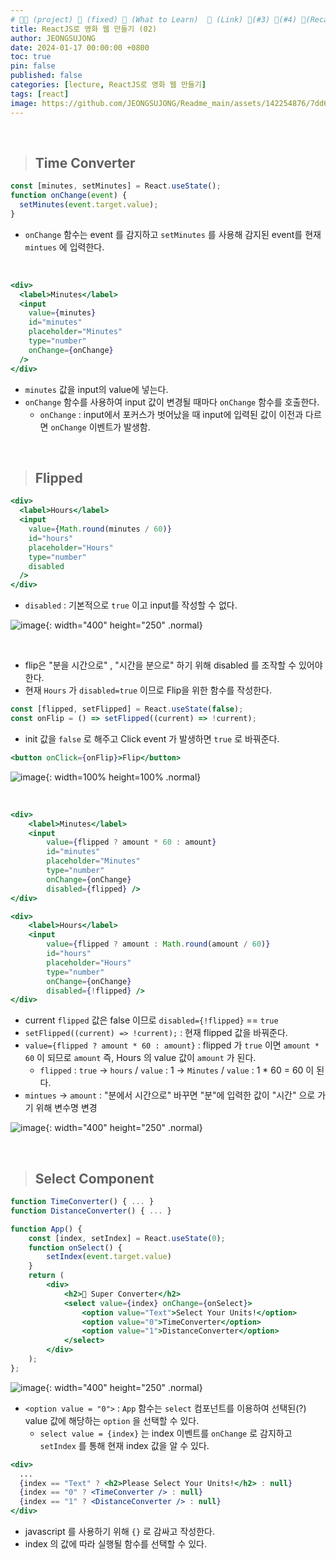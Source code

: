 ```yaml
---
# 👨‍💻 (project) 📌 (fixed) 📖 (What to Learn)  🌱 (Link) 🧷(#3) 📌(#4) 👀(Recap)
title: ReactJS로 영화 웹 만들기 (02)
author: JEONGSUJONG
date: 2024-01-17 00:00:00 +0800
toc: true
pin: false
published: false
categories: [lecture, ReactJS로 영화 웹 만들기]
tags: [react]
image: https://github.com/JEONGSUJONG/Readme_main/assets/142254876/7dd6d929-f416-492a-b255-f17f99c5b5a7
---
```


<br>

> ## Time Converter

```jsx
const [minutes, setMinutes] = React.useState();
function onChange(event) {
  setMinutes(event.target.value);
}
```

- `onChange` 함수는 event 를 감지하고 `setMinutes` 를 사용해 감지된 event를 현재 `mintues` 에 입력한다.

<br>

```jsx
<div>
  <label>Minutes</label>
  <input
    value={minutes}
    id="minutes"
    placeholder="Minutes"
    type="number"
    onChange={onChange}
  />
</div>
```

- `minutes` 값을 input의 value에 넣는다.
- `onChange` 함수를 사용하여 input 값이 변경될 때마다 `onChange` 함수를 호출한다.
  - `onChange` : input에서 포커스가 벗어났을 때 input에 입력된 값이 이전과 다르면 `onChange` 이벤트가 발생함.

<br>
 
> ## Flipped

```jsx
<div>
  <label>Hours</label>
  <input
    value={Math.round(minutes / 60)}
    id="hours"
    placeholder="Hours"
    type="number"
    disabled
  />
</div>
```

- `disabled` : 기본적으로 `true` 이고 input를 작성할 수 없다.

![image](https://github.com/JEONGSUJONG/readme-main/assets/142254876/4b3502fb-e563-45fc-8fc1-1004e73564ae){: width="400" height="250" .normal}

<br>

- flip은 "분을 시간으로" , "시간을 분으로" 하기 위해 disabled 를 조작할 수 있어야한다.
- 현재 `Hours` 가 `disabled=true` 이므로 Flip을 위한 함수를 작성한다.

```jsx
const [flipped, setFlipped] = React.useState(false);
const onFlip = () => setFlipped((current) => !current);
```

- init 값을 `false` 로 해주고 Click event 가 발생하면 `true` 로 바꿔준다.

```jsx
<button onClick={onFlip}>Flip</button>
```

![image](https://github.com/JEONGSUJONG/readme-main/assets/142254876/caa57b57-d217-4340-bc91-76da3c956964){: width=100% height=100% .normal}

<br>

```jsx
<div>
    <label>Minutes</label>
    <input
        value={flipped ? amount * 60 : amount}
        id="minutes"
        placeholder="Minutes"
        type="number"
        onChange={onChange}
        disabled={flipped} />
</div>

<div>
    <label>Hours</label>
    <input
        value={flipped ? amount : Math.round(amount / 60)}
        id="hours"
        placeholder="Hours"
        type="number"
        onChange={onChange}
        disabled={!flipped} />
</div>
```

- current `flipped` 값은 false 이므로 `disabled={!flipped}` == `true`
- `setFlipped((current) => !current);` : 현재 flipped 값을 바꿔준다.
- `value={flipped ? amount * 60 : amount}` : flipped 가 `true` 이면 `amount * 60` 이 되므로 `amount` 즉, Hours 의 value 값이 `amount` 가 된다.
  - `flipped` : `true` -> `hours` / `value` : 1 -> `Minutes` / `value` : 1 \* 60 = 60 이 된다.
- `mintues` -> `amount` : "분에서 시간으로" 바꾸면 "분"에 입력한 값이 "시간" 으로 가기 위해 변수명 변경

![image](https://github.com/JEONGSUJONG/readme-main/assets/142254876/af2d1a61-76f4-4044-88a7-662ff7e1f025){: width="400" height="250" .normal}

<br>

> ## Select Component

```jsx
function TimeConverter() { ... }
function DistanceConverter() { ... }

function App() {
    const [index, setIndex] = React.useState(0);
    function onSelect() {
        setIndex(event.target.value)
    }
    return (
        <div>
            <h2>🎯 Super Converter</h2>
            <select value={index} onChange={onSelect}>
                <option value="Text">Select Your Units!</option>
                <option value="0">TimeConverter</option>
                <option value="1">DistanceConverter</option>
            </select>
        </div>
    );
};
```

![image](https://github.com/JEONGSUJONG/readme-main/assets/142254876/6ccde7bf-b592-4b12-868c-b9df311951a0){: width="400" height="250" .normal}

- `<option value = "0">` : `App` 함수는 `select` 컴포넌트를 이용하여 선택된(?) value 값에 해당하는 `option` 을 선택할 수 있다.
  - `select value = {index}` 는 index 이벤트를 `onChange` 로 감지하고 `setIndex` 를 통해 현재 index 값을 알 수 있다.

```jsx
<div>
  ...
  {index == "Text" ? <h2>Please Select Your Units!</h2> : null}
  {index == "0" ? <TimeConverter /> : null}
  {index == "1" ? <DistanceConverter /> : null}
</div>
```

- javascript 를 사용하기 위해 `{}` 로 감싸고 작성한다.
- index 의 값에 따라 실행될 함수를 선택할 수 있다.

